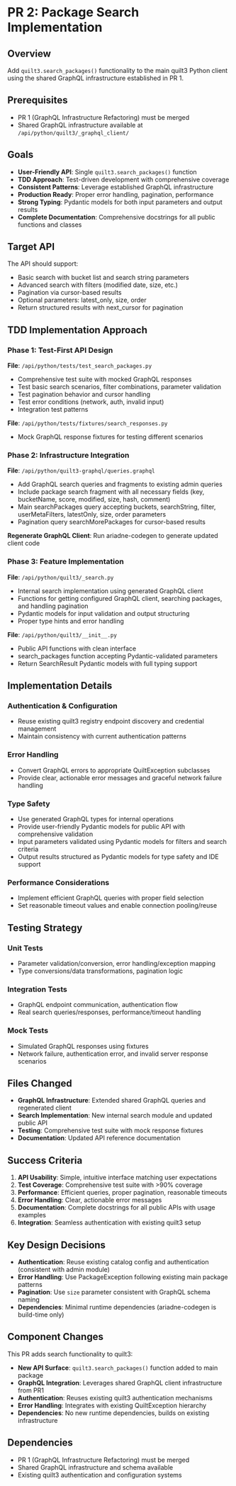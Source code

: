 <!-- markdownlint-disable MD013 -->
# PR 2: Package Search Implementation

## Overview

Add `quilt3.search_packages()` functionality to the main quilt3 Python client using
the shared GraphQL infrastructure established in PR 1.

## Prerequisites

- PR 1 (GraphQL Infrastructure Refactoring) must be merged
- Shared GraphQL infrastructure available at `/api/python/quilt3/_graphql_client/`

## Goals

- **User-Friendly API**: Single `quilt3.search_packages()` function
- **TDD Approach**: Test-driven development with comprehensive coverage
- **Consistent Patterns**: Leverage established GraphQL infrastructure
- **Production Ready**: Proper error handling, pagination, performance
- **Strong Typing**: Pydantic models for both input parameters and output results
- **Complete Documentation**: Comprehensive docstrings for all public functions and classes

## Target API

The API should support:

- Basic search with bucket list and search string parameters
- Advanced search with filters (modified date, size, etc.)
- Pagination via cursor-based results
- Optional parameters: latest_only, size, order
- Return structured results with next_cursor for pagination

## TDD Implementation Approach

### Phase 1: Test-First API Design

**File**: `/api/python/tests/test_search_packages.py`

- Comprehensive test suite with mocked GraphQL responses
- Test basic search scenarios, filter combinations, parameter validation
- Test pagination behavior and cursor handling
- Test error conditions (network, auth, invalid input)
- Integration test patterns

**File**: `/api/python/tests/fixtures/search_responses.py`

- Mock GraphQL response fixtures for testing different scenarios

### Phase 2: Infrastructure Integration

**File**: `/api/python/quilt3-graphql/queries.graphql`

- Add GraphQL search queries and fragments to existing admin queries
- Include package search fragment with all necessary fields (key, bucketName, score, modified, size, hash, comment)
- Main searchPackages query accepting buckets, searchString, filter, userMetaFilters, latestOnly, size, order parameters
- Pagination query searchMorePackages for cursor-based results

**Regenerate GraphQL Client**: Run ariadne-codegen to generate updated client code

### Phase 3: Feature Implementation

**File**: `/api/python/quilt3/_search.py`

- Internal search implementation using generated GraphQL client
- Functions for getting configured GraphQL client, searching packages, and handling pagination
- Pydantic models for input validation and output structuring
- Proper type hints and error handling

**File**: `/api/python/quilt3/__init__.py`

- Public API functions with clean interface
- search_packages function accepting Pydantic-validated parameters
- Return SearchResult Pydantic models with full typing support

## Implementation Details

### Authentication & Configuration

- Reuse existing quilt3 registry endpoint discovery and credential management
- Maintain consistency with current authentication patterns

### Error Handling

- Convert GraphQL errors to appropriate QuiltException subclasses
- Provide clear, actionable error messages and graceful network failure handling

### Type Safety

- Use generated GraphQL types for internal operations
- Provide user-friendly Pydantic models for public API with comprehensive validation
- Input parameters validated using Pydantic models for filters and search criteria
- Output results structured as Pydantic models for type safety and IDE support

### Performance Considerations

- Implement efficient GraphQL queries with proper field selection
- Set reasonable timeout values and enable connection pooling/reuse

## Testing Strategy

### Unit Tests

- Parameter validation/conversion, error handling/exception mapping
- Type conversions/data transformations, pagination logic

### Integration Tests  

- GraphQL endpoint communication, authentication flow
- Real search queries/responses, performance/timeout handling

### Mock Tests

- Simulated GraphQL responses using fixtures
- Network failure, authentication error, and invalid server response scenarios

## Files Changed

- **GraphQL Infrastructure**: Extended shared GraphQL queries and regenerated client
- **Search Implementation**: New internal search module and updated public API
- **Testing**: Comprehensive test suite with mock response fixtures  
- **Documentation**: Updated API reference documentation

## Success Criteria

1. **API Usability**: Simple, intuitive interface matching user expectations
2. **Test Coverage**: Comprehensive test suite with >90% coverage  
3. **Performance**: Efficient queries, proper pagination, reasonable timeouts
4. **Error Handling**: Clear, actionable error messages
5. **Documentation**: Complete docstrings for all public APIs with usage examples
6. **Integration**: Seamless authentication with existing quilt3 setup

## Key Design Decisions

- **Authentication**: Reuse existing catalog config and authentication (consistent with admin module)
- **Error Handling**: Use PackageException following existing main package patterns
- **Pagination**: Use `size` parameter consistent with GraphQL schema naming
- **Dependencies**: Minimal runtime dependencies (ariadne-codegen is build-time only)

## Component Changes

This PR adds search functionality to quilt3:

- **New API Surface**: `quilt3.search_packages()` function added to main package
- **GraphQL Integration**: Leverages shared GraphQL client infrastructure from PR1  
- **Authentication**: Reuses existing quilt3 authentication mechanisms
- **Error Handling**: Integrates with existing QuiltException hierarchy
- **Dependencies**: No new runtime dependencies, builds on existing infrastructure

## Dependencies

- PR 1 (GraphQL Infrastructure Refactoring) must be merged
- Shared GraphQL infrastructure and schema available
- Existing quilt3 authentication and configuration systems
